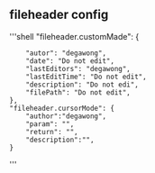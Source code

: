 ## fileheader config
'''shell
    "fileheader.customMade": {

        "autor": "degawong",
        "date": "Do not edit",
        "lastEditors": "degawong",
        "lastEditTime": "Do not edit",
        "description": "Do not edi",
        "filePath": "Do not edit",
    },
    "fileheader.cursorMode": {
        "author":"degawong",
        "param": "",
        "return": "",
        "description":"",
    }
'''